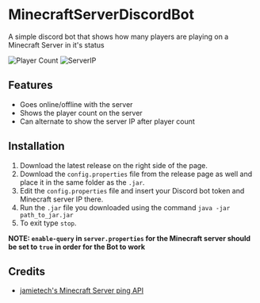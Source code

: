 # MinecraftServerDiscordBot
A simple discord bot that shows how many players are playing on a Minecraft Server in it's status

![Player Count](https://i.imgur.com/DIgtawX.png) ![ServerIP](https://i.imgur.com/28kzyNw.png)

## Features
* Goes online/offline with the server
* Shows the player count on the server
* Can alternate to show the server IP after player count

## Installation
1. Download the latest release on the right side of the page.
2. Download the `config.properties` file from the release page as well and place it in the same folder as the `.jar`.
3. Edit the `config.properties` file and insert your Discord bot token and Minecraft server IP there.
4. Run the `.jar` file you downloaded using the command `java -jar path_to_jar.jar`
5. To exit type `stop`.

**NOTE: `enable-query` in `server.properties` for the Minecraft server should be set to `true` in order for the Bot to work**

## Credits
* [jamietech's Minecraft Server ping API](https://github.com/jamietech/MinecraftServerPing)
